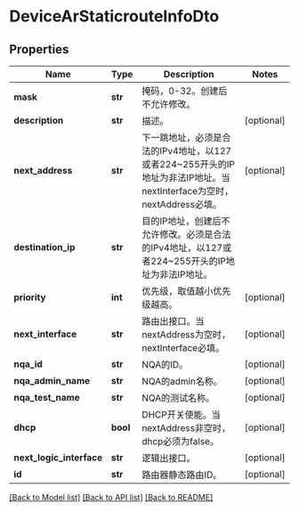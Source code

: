 # DeviceArStaticrouteInfoDto

## Properties
Name | Type | Description | Notes
------------ | ------------- | ------------- | -------------
**mask** | **str** | 掩码，0-32。创建后不允许修改。 | 
**description** | **str** | 描述。 | [optional] 
**next_address** | **str** | 下一跳地址，必须是合法的IPv4地址，以127或者224~255开头的IP地址为非法IP地址。当nextInterface为空时，nextAddress必填。 | [optional] 
**destination_ip** | **str** | 目的IP地址，创建后不允许修改。必须是合法的IPv4地址，以127或者224~255开头的IP地址为非法IP地址。 | 
**priority** | **int** | 优先级，取值越小优先级越高。 | [optional] 
**next_interface** | **str** | 路由出接口。当nextAddress为空时，nextInterface必填。 | [optional] 
**nqa_id** | **str** | NQA的ID。 | [optional] 
**nqa_admin_name** | **str** | NQA的admin名称。 | [optional] 
**nqa_test_name** | **str** | NQA的测试名称。 | [optional] 
**dhcp** | **bool** | DHCP开关使能。当nextAddress非空时，dhcp必须为false。 | [optional] 
**next_logic_interface** | **str** | 逻辑出接口。 | [optional] 
**id** | **str** | 路由器静态路由ID。 | [optional] 

[[Back to Model list]](../README.md#documentation-for-models) [[Back to API list]](../README.md#documentation-for-api-endpoints) [[Back to README]](../README.md)


